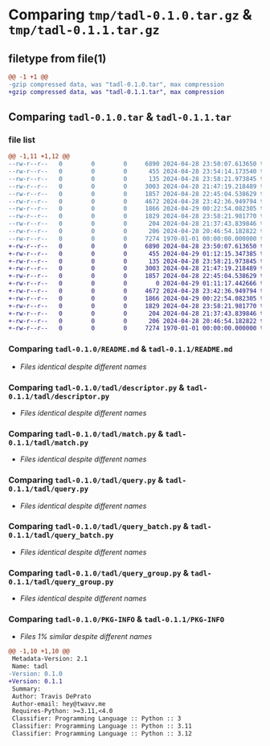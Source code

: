 # Comparing `tmp/tadl-0.1.0.tar.gz` & `tmp/tadl-0.1.1.tar.gz`

## filetype from file(1)

```diff
@@ -1 +1 @@
-gzip compressed data, was "tadl-0.1.0.tar", max compression
+gzip compressed data, was "tadl-0.1.1.tar", max compression
```

## Comparing `tadl-0.1.0.tar` & `tadl-0.1.1.tar`

### file list

```diff
@@ -1,11 +1,12 @@
--rw-r--r--   0        0        0     6890 2024-04-28 23:50:07.613650 tadl-0.1.0/README.md
--rw-r--r--   0        0        0      455 2024-04-28 23:54:14.173540 tadl-0.1.0/pyproject.toml
--rw-r--r--   0        0        0      135 2024-04-28 23:58:21.973845 tadl-0.1.0/tadl/__init__.py
--rw-r--r--   0        0        0     3003 2024-04-28 21:47:19.218489 tadl-0.1.0/tadl/descriptor.py
--rw-r--r--   0        0        0     1857 2024-04-28 22:45:04.538629 tadl-0.1.0/tadl/match.py
--rw-r--r--   0        0        0     4672 2024-04-28 23:42:36.949794 tadl-0.1.0/tadl/query.py
--rw-r--r--   0        0        0     1866 2024-04-29 00:22:54.082305 tadl-0.1.0/tadl/query_batch.py
--rw-r--r--   0        0        0     1829 2024-04-28 23:58:21.981770 tadl-0.1.0/tadl/query_group.py
--rw-r--r--   0        0        0      204 2024-04-28 21:37:43.839846 tadl-0.1.0/tadl/query_interface.py
--rw-r--r--   0        0        0      206 2024-04-28 20:46:54.182822 tadl-0.1.0/tadl/types.py
--rw-r--r--   0        0        0     7274 1970-01-01 00:00:00.000000 tadl-0.1.0/PKG-INFO
+-rw-r--r--   0        0        0     6890 2024-04-28 23:50:07.613650 tadl-0.1.1/README.md
+-rw-r--r--   0        0        0      455 2024-04-29 01:12:15.347385 tadl-0.1.1/pyproject.toml
+-rw-r--r--   0        0        0      135 2024-04-28 23:58:21.973845 tadl-0.1.1/tadl/__init__.py
+-rw-r--r--   0        0        0     3003 2024-04-28 21:47:19.218489 tadl-0.1.1/tadl/descriptor.py
+-rw-r--r--   0        0        0     1857 2024-04-28 22:45:04.538629 tadl-0.1.1/tadl/match.py
+-rw-r--r--   0        0        0        0 2024-04-29 01:11:17.442666 tadl-0.1.1/tadl/py.typed
+-rw-r--r--   0        0        0     4672 2024-04-28 23:42:36.949794 tadl-0.1.1/tadl/query.py
+-rw-r--r--   0        0        0     1866 2024-04-29 00:22:54.082305 tadl-0.1.1/tadl/query_batch.py
+-rw-r--r--   0        0        0     1829 2024-04-28 23:58:21.981770 tadl-0.1.1/tadl/query_group.py
+-rw-r--r--   0        0        0      204 2024-04-28 21:37:43.839846 tadl-0.1.1/tadl/query_interface.py
+-rw-r--r--   0        0        0      206 2024-04-28 20:46:54.182822 tadl-0.1.1/tadl/types.py
+-rw-r--r--   0        0        0     7274 1970-01-01 00:00:00.000000 tadl-0.1.1/PKG-INFO
```

### Comparing `tadl-0.1.0/README.md` & `tadl-0.1.1/README.md`

 * *Files identical despite different names*

### Comparing `tadl-0.1.0/tadl/descriptor.py` & `tadl-0.1.1/tadl/descriptor.py`

 * *Files identical despite different names*

### Comparing `tadl-0.1.0/tadl/match.py` & `tadl-0.1.1/tadl/match.py`

 * *Files identical despite different names*

### Comparing `tadl-0.1.0/tadl/query.py` & `tadl-0.1.1/tadl/query.py`

 * *Files identical despite different names*

### Comparing `tadl-0.1.0/tadl/query_batch.py` & `tadl-0.1.1/tadl/query_batch.py`

 * *Files identical despite different names*

### Comparing `tadl-0.1.0/tadl/query_group.py` & `tadl-0.1.1/tadl/query_group.py`

 * *Files identical despite different names*

### Comparing `tadl-0.1.0/PKG-INFO` & `tadl-0.1.1/PKG-INFO`

 * *Files 1% similar despite different names*

```diff
@@ -1,10 +1,10 @@
 Metadata-Version: 2.1
 Name: tadl
-Version: 0.1.0
+Version: 0.1.1
 Summary: 
 Author: Travis DePrato
 Author-email: hey@twavv.me
 Requires-Python: >=3.11,<4.0
 Classifier: Programming Language :: Python :: 3
 Classifier: Programming Language :: Python :: 3.11
 Classifier: Programming Language :: Python :: 3.12
```

